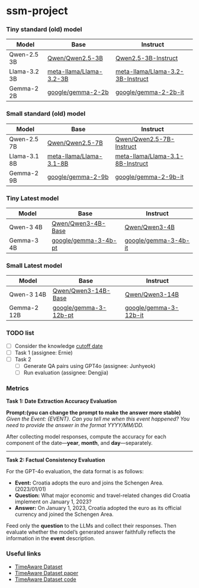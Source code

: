 # ssm-project

### Tiny standard (old) model
|Model|Base|Instruct|
|-|-|-|
|Qwen-2.5 3B|[Qwen/Qwen2.5-3B](https://huggingface.co/Qwen/Qwen2.5-3B)|[Qwen2.5-3B-Instruct](https://huggingface.co/Qwen/Qwen2.5-3B-Instruct)|
|Llama-3.2 3B|[meta-llama/Llama-3.2-3B](https://huggingface.co/meta-llama/Llama-3.2-3B)|[meta-llama/Llama-3.2-3B-Instruct](https://huggingface.co/meta-llama/Llama-3.2-3B-Instruct)|
|Gemma-2 2B|[google/gemma-2-2b](https://huggingface.co/google/gemma-2-2b)|[google/gemma-2-2b-it](https://huggingface.co/google/gemma-2-2b-it)|

### Small standard (old) model
|Model|Base|Instruct|
|-|-|-|
|Qwen-2.5 7B|[Qwen/Qwen2.5-7B](https://huggingface.co/Qwen/Qwen2.5-7B)|[Qwen/Qwen2.5-7B-Instruct](https://huggingface.co/Qwen/Qwen2.5-7B-Instruct)|
|Llama-3.1 8B|[meta-llama/Llama-3.1-8B](https://huggingface.co/meta-llama/Llama-3.1-8B)|[meta-llama/Llama-3.1-8B-Instruct](https://huggingface.co/meta-llama/Llama-3.1-8B-Instruct)|
|Gemma-2 9B|[google/gemma-2-9b](https://huggingface.co/google/gemma-2-9b)|[google/gemma-2-9b-it](https://huggingface.co/google/gemma-2-9b-it)|


### Tiny Latest model
|Model|Base|Instruct|
|-|-|-|
|Qwen-3 4B|[Qwen/Qwen3-4B-Base](https://huggingface.co/Qwen/Qwen3-4B-Base)|[Qwen/Qwen3-4B](https://huggingface.co/Qwen/Qwen3-4B)|
|Gemma-3 4B|[google/gemma-3-4b-pt](https://huggingface.co/google/gemma-3-4b-pt)|[google/gemma-3-4b-it](https://huggingface.co/google/gemma-3-4b-it)|

### Small Latest model
|Model|Base|Instruct|
|-|-|-|
|Qwen-3 14B|[Qwen/Qwen3-14B-Base](https://huggingface.co/Qwen/Qwen3-14B-Base)|[Qwen/Qwen3-14B](https://huggingface.co/Qwen/Qwen3-14B)|
|Gemma-2 12B|[google/gemma-3-12b-pt](https://huggingface.co/google/gemma-3-12b-pt)|[google/gemma-3-12b-it](https://huggingface.co/google/gemma-3-12b-it)|

### TODO list
- [ ] Consider the knowledge [cutoff date](https://github.com/HaoooWang/llm-knowledge-cutoff-dates)
- [ ] Task 1 (assignee: Ernie)
- [ ] Task 2
  - [ ] Generate QA pairs using GPT4o  (assignee: Junhyeok)
  - [ ] Run evaluation  (assignee: Dengjia)

### Metrics



**Task 1: Date Extraction Accuracy Evaluation**

**Prompt:(you can change the prompt to make the answer more stable)**  
*Given the Event: {EVENT}. Can you tell me when this event happened? You need to provide the answer in the format YYYY/MM/DD.*

After collecting model responses, compute the accuracy for each component of the date—**year**, **month**, and **day**—separately.

---

**Task 2: Factual Consistency Evaluation**

For the GPT-4o evaluation, the data format is as follows:

- **Event:** Croatia adopts the euro and joins the Schengen Area. (2023/01/01)  
- **Question:** What major economic and travel-related changes did Croatia implement on January 1, 2023?  
- **Answer:** On January 1, 2023, Croatia adopted the euro as its official currency and joined the Schengen Area.

Feed only the **question** to the LLMs and collect their responses. Then evaluate whether the model’s generated answer faithfully reflects the information in the **event** description.



### Useful links
- [TimeAware Dataset](https://huggingface.co/datasets/hereldav/TimeAware)
- [TimeAware Dataset paper](https://arxiv.org/abs/2409.13338)
- [TimeAware Dataset code](https://github.com/vojtechbartek/timeaware)
